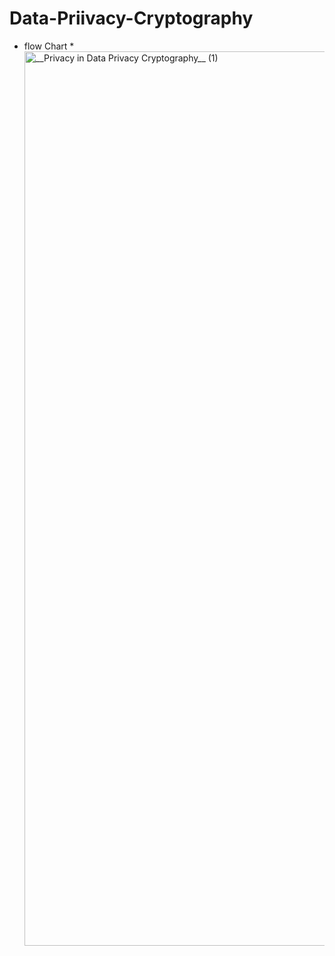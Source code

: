 # Data-Priivacy-Cryptography
* flow Chart *<img width="3792" height="1431" alt="__Privacy in Data Privacy   Cryptography__ (1)" src="https://github.com/user-attachments/assets/67e0e4ca-d962-4589-ada5-da675ced153b" />
